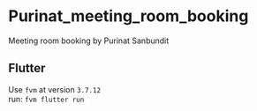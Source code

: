 # Purinat_meeting_room_booking

Meeting room booking by Purinat Sanbundit

## Flutter
Use `fvm` at version `3.7.12` <br/>
run: `fvm flutter run`
